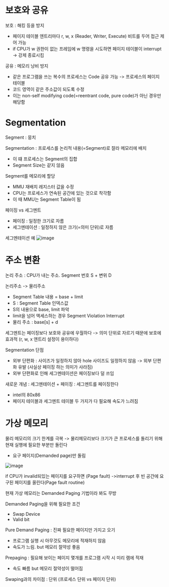 # 보호와 공유

보호 : 해킹 등을 방지
- 페이지 테이블 엔트리마다 r, w, x (Reader, Writer, Execute) 비트를 두어 접근 제어 가능
- if CPU가 w 권한이 없는 프레임에 w 명령을 시도하면 페이지 테이블이 interrupt -> 강제 종료시킴

공유 : 메모리 낭비 방지
- 같은 프로그램을 쓰는 복수의 프로세스는 Code 공유 가능 -> 프로세스의 페이지 테이블
- 코드 영역이 같은 주소값이 되도록 수정
- 이는 non-self modifying code(=reentrant code, pure code)가 아닌 경우만 해당함

# Segmentation

Segment : 뭉치

Segmentation : 프로세스를 논리적 내용(=Segment)로 잘라 메모리에 배치
- 이 떄 프로세스는 Segment의 집합
- Segment Size는 같지 않음

Segment를 메모리에 할당
- MMU 재배치 레지스터 값을 수정
- CPU는 프로세스가 연속된 공간에 있는 것으로 착각함
- 이 때 MMU는 Segment Table이 됨

페이징 vs 세그멘트
- 페이징 : 일정한 크기로 자름
- 세그멘테이션 : 일정하지 않은 크기(=의미 단위)로 자름

세그멘테이션 예
![image](https://user-images.githubusercontent.com/32284527/135752532-f6c6fc2f-9784-4e46-812b-0b27f9a5c470.png)

# 주소 변환
논리 주소 : CPU가 내는 주소. Segment 번호 S + 변위 D

논리주소 -> 물리주소
- Segment Table 내용 = base + limit
- S : Segment Table 인덱스값
- S의 내용으로 base, limit 파악
- limit을 넘어 액세스하는 경우 Segment Violation Interrupt
- 물리 주소 : base[s] + d

세그멘트는 페이징보다 보호와 공유에 우월하다
-> 의미 단위로 자르기 때문에 보호에 효과적 (r, w, x 엔트리 설정이 용이하다)

Segmentation 단점
- 외부 단편화 : 사이즈가 일정하지 않아 hole 사이즈도 일정하지 않음 -> 외부 단편화 유발 (사실상 페이징 하는 의미가 사라짐)
- 외부 단편화로 인해 세그멘테이션은 페이징보다 덜 쓰임

새로운 개념 : 세그멘테이션 + 페이징 : 세그멘트를 페이징한다
- intel의 80x86
- 페이지 테이블과 세그멘트 테이블 두 가지가 다 필요해 속도가 느려짐

# 가상 메모리

물리 메모리의 크기 한계를 극복
-> 물리메모리보다 크기가 큰 프로세스를 돌리기 위해 현재 실행에 필요한 부분만 돌린다
- 요구 페이지(Demanded page)만 돌림

![image](https://user-images.githubusercontent.com/32284527/135752742-6bd83e5c-c71a-4967-ac64-119e47d7c732.png)

if CPU가 invalid되있는 페이지를 요구하면 (Page fault)
->interrupt 후 빈 공간에 요구된 페이지를 올린다(Page fault routine)

현재 가상 메모리는 Demanded Paging 기법이라 봐도 무방

Demanded Paging을 위해 필요한 조건
- Swap Device
- Valid bit

Pure Demand Paging : 진짜 필요한 페이지만 가지고 오기
- 프로그램 실행 시 아무것도 메모리에 적재하지 않음
- 속도가 느림. but 메모리 절약성 좋음

Prepaging : 필요해 보이는 페이지 몇개를 프로그램 시작 시 미리 램에 적재
- 속도 빠름 but 메모리 절약성이 떨어짐

Swaping과의 차이점 : 단위 (프로세스 단위 vs 페이지 단위)
